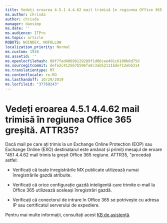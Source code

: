 ```yaml
---
title: Vedeți eroarea 4.5.1 4.4.62 mail trimisă în regiunea Office 365 greșită. ATTR35?
ms.author: chrisda
author: chrisda
manager: dansimp
ms.date: ''
ms.audience: ITPro
ms.topic: article
ROBOTS: NOINDEX, NOFOLLOW
localization_priority: Normal
ms.custom: 1938
ms.assetid: ''
ms.openlocfilehash: 08f7fad4069b129289f1d06cee401c6100b0d75d
ms.sourcegitcommit: defe2c412567b596fa8c3ab52111bde712ebb314
ms.translationtype: MT
ms.contentlocale: ro-RO
ms.lasthandoff: 10/29/2019
ms.locfileid: "37769243"
---
```

# <a name="are-you-seeing-error-451-4462-mail-sent-to-the-wrong-office-365-region-attr35"></a>Vedeți eroarea 4.5.1 4.4.62 mail trimisă în regiunea Office 365 greșită. ATTR35?

Dacă mail pe care ați trimis la un Exchange Online Protection (EOP) sau Exchange Online (EXO) destinatarul este amânat și primiți mesajul de eroare "451 4.4.62 mail trimis la greșit Office 365 regiune. ATTR35, "procedați astfel:

- Verificați că toate înregistrările MX publicate utilizează numai înregistrările gazdă atribuite.

- Verificați că orice configurație gazdă inteligentă care trimite e-mail la Office 365 utilizează aceleași înregistrări gazdă.

- Verificați că conectorul de intrare în Office 365 se potrivește cu adresa IP sau certificatul serverului de expediere.

Pentru mai multe informații, consultați acest [KB de asistență](https://support.microsoft.com/help/4057301/attr35-response-code-when-mail-is-sent-to-eop-exo).
